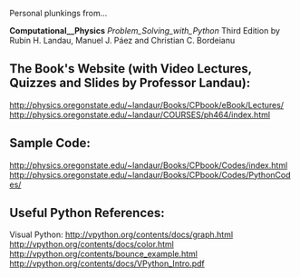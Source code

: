 Personal plunkings from...

  __Computational__Physics__
  _Problem_Solving_with_Python_
  Third Edition
  by Rubin H. Landau, Manuel J. Páez and Christian C. Bordeianu

The Book's Website (with Video Lectures, Quizzes and Slides by Professor Landau):
---------------------------------------------------------------------------------
http://physics.oregonstate.edu/~landaur/Books/CPbook/eBook/Lectures/
http://physics.oregonstate.edu/~landaur/COURSES/ph464/index.html

Sample Code:
------------
http://physics.oregonstate.edu/~landaur/Books/CPbook/Codes/index.html
http://physics.oregonstate.edu/~landaur/Books/CPbook/Codes/PythonCodes/

Useful Python References:
-------------------------
Visual Python: 
http://vpython.org/contents/docs/graph.html
http://vpython.org/contents/docs/color.html
http://vpython.org/contents/bounce_example.html
http://vpython.org/contents/docs/VPython_Intro.pdf
